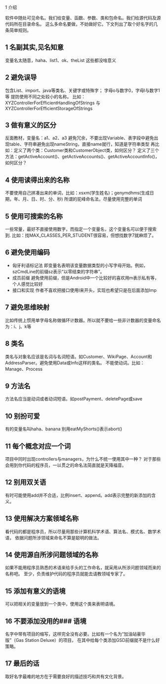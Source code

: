 
 1 介绍

软件中随处可见命名。我们给变量、函数、参数、类和包命名。我们给源代码及源代码所在目录命名。
这么多命名要做，不妨做好它。下文列出了取个好名字的几条简单规则。

## 1 名副其实,见名知意

 变量名太随意，haha、list1、ok、theList 这些都没啥意义

## 2 避免误导

包含List、import、java等类名、关键字或特殊字；
字母o与数字0，字母l与数字1等
提防使用不同之处较小的名称。
比如：XYZControllerForEfficientHandlingOfStrings
与XYZControllerForEfficientStorageOfStrings

## 3 做有意义的区分

反面教材，变量名：a1、a2、a3
避免冗余，不要出现Variable、表字段中避免出现table、字符串避免出现nameString，直接name就行，知道是字符串类型
再比如：定义了两个类：Customer类和CustomerObject类，如何区分？
定义了三个方法：getActiveAccount()、getActiveAccounts()、getActiveAccountInfo()，如何区分？

## 4 使用读得出来的名称

 不要使用自己拼凑出来的单词，比如：xsxm(学生姓名)；genymdhms(生成日期，年、月、日、时、分、秒)
 所谓的驼峰命名法，尽量使用完整的单词

## 5 使用可搜索的名称

 一些常量，最好不直接使用数字，而指定一个变量名，这个变量名可以便于搜索到.
 比如：找MAX_CLASSES_PER_STUDENT很容易，但想找数字7就麻烦了。

## 6 避免使用编码

- 匈牙利语标记法
	即变量名表明该变量数据类型的小写字母开始。例如，szCmdLine的前缀sz表示“以零结束的字符串”。
- 成员前缀
	避免使用前缀，但是Android中一个比较好的喜欢用m表示私有等，个人感觉比较好
- 接口和实现
	作者不喜欢把接口使用I来开头，实现也希望只是在后面添加Imp

## 7 避免思维映射

 比如传统上惯用单字母名称做循环计数器。所以就不要给一些非计数器的变量命名为：i、j、k等

## 8 类名

 类名与对象名应该是名词与名词短语。如Customer、WikiPage、Account和AddressParser。避免使用Data或Info这样的类名。
 不能使动词。比如：Manage、Process

## 9 方法名

 方法名应当是动词或者动词短语。如postPayment、deletePage或save

## 10 别扮可爱

 有的变量名叫haha、banana
 别用eatMyShorts()表示abort()

## 11 每个概念对应一个词

 项目中同时出现controllers与managers，为什么不统一使用其中一种？
 对于那些会用到你代码的程序员，一以贯之的命名法简直就是天降福音。

## 12 别用双关语

 有时可能使用add并不合适，比例insert、append。add表示完整的新添加的含义。     

## 13 使用解决方案领域名称

 看代码的都是程序员，所以尽量用那些计算机科学术语、算法名、模式名、数学术语，
 依据问题所涉领域来命名不算是聪明的做法。

## 14 使用源自所涉问题领域的名称

 如果不能用程序员熟悉的术语来给手头的工作命名，就采用从所涉问题领域而来的名称吧。
     至少，负责维护代码的程序员就能去请教领域专家了。

## 15 添加有意义的语境

 可以把相关的变量放到一个类中，使用这个类来表明语境。

## 16 不要添加没用的### 语境

 名字中带有项目的缩写，这样完全没有必要。比如有一个名为“加油站豪华版”（Gas Station Deluxe）的项目，
 在其中给每个类添加GSD前缀就不是什么好策略。

## 17 最后的话

 取好名字最难的地方在于需要良好的描述技巧和共有文化背景。